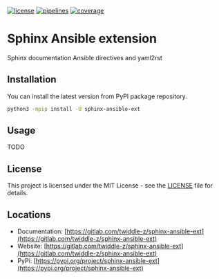 [![license](https://img.shields.io/badge/license-MIT-brightgreen)](https://spdx.org/licenses/MIT.html)
[![pipelines](https://gitlab.com/twiddle-z/sphinx-ansible-ext/badges/master/pipeline.svg)](https://gitlab.com/twiddle-z/sphinx-ansible-ext/pipelines)
[![coverage](https://gitlab.com/twiddle-z/sphinx-ansible-ext/badges/master/coverage.svg)](https://gitlab.com/twiddle-z/sphinx-ansible-ext/coverage/index.html)

# Sphinx Ansible extension

Sphinx documentation Ansible directives and yaml2rst


## Installation

You can install the latest version from PyPI package repository.

~~~bash
python3 -mpip install -U sphinx-ansible-ext
~~~


## Usage

TODO

## License

This project is licensed under the MIT License - see the [LICENSE](LICENSE) file for details.


## Locations

  * Documentation: [https://gitlab.com/twiddle-z/sphinx-ansible-ext](https://gitlab.com/twiddle-z/sphinx-ansible-ext)
  * Website: [https://gitlab.com/twiddle-z/sphinx-ansible-ext](https://gitlab.com/twiddle-z/sphinx-ansible-ext)
  * PyPi: [https://pypi.org/project/sphinx-ansible-ext](https://pypi.org/project/sphinx-ansible-ext)
